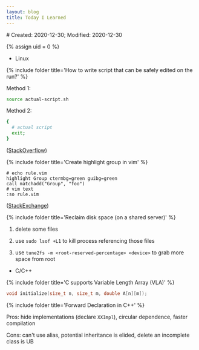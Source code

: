 ```yaml
---
layout: blog
title: Today I Learned
---
```

<span class="hidden-text"># Created: 2020-12-30; Modified: 2020-12-30</span>

{% assign uid = 0 %}
- Linux

{% include folder title='How to write script that can be safely edited on the run?' %}

Method 1:

```bash
source actual-script.sh
```

Method 2:
```bash
{
  # actual script
  exit;
}
```

([StackOverflow](https://stackoverflow.com/questions/3398258/edit-shell-script-while-its-running))

</div></div>

{% include folder title='Create highlight group in vim' %}

```
# echo rule.vim
highlight Group ctermbg=green guibg=green
call matchadd("Group", "foo")
# vim text
:so rule.vim
```
([StackExchange](https://vi.stackexchange.com/questions/5613/search-and-highlight-two-different-strings-in-different-colors))

</div></div>

{% include folder title='Reclaim disk space (on a shared server)' %}

1. delete some files

2. use `sudo lsof +L1` to kill process referencing those files

3. use `tune2fs -m <root-reserved-percentage> <device>` to grab more space from root

</div></div>

- C/C++

{% include folder title='C supports Variable Length Array (VLA)' %}

```c
void initialize(size_t n, size_t m, double A[n][m]);
```

</div></div>
{% include folder title='Forward Declaration in C++' %}

Pros: hide implementations (declare `XXImpl`), circular dependence, faster compilation

Cons: can't use alias, potential inheritance is elided, delete an incomplete class is UB

</div></div>
